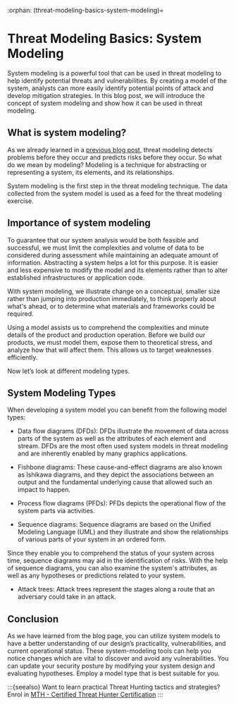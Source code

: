 :orphan:
(threat-modeling-basics-system-modeling)=
# Threat Modeling Basics: System Modeling
 
System modeling is a powerful tool that can be used in threat modeling to help identify potential threats and vulnerabilities. By creating a model of the system, analysts can more easily identify potential points of attack and develop mitigation strategies. In this blog post, we will introduce the concept of system modeling and show how it can be used in threat modeling.

## What is system modeling?

As we already learned in a [previous blog post](a-general-overview-of-threat-modeling-workflow), threat modeling detects problems before they occur and predicts risks before they occur. So what do we mean by modeling? Modeling is a technique for abstracting or representing a system, its elements, and its relationships.

System modeling is the first step in the threat modeling technique. The data collected from the system model is used as a feed for the threat modeling exercise.

## Importance of system modeling

To guarantee that our system analysis would be both feasible and successful, we must limit the complexities and volume of data to be considered during assessment while maintaining an adequate amount of information. Abstracting a system helps a lot for this purpose. It is easier and less expensive to modify the model and its elements rather than to alter established infrastructures or application code.

With system modeling, we illustrate change on a conceptual, smaller size rather than jumping into production immediately, to think properly about what's ahead, or to determine what materials and frameworks could be required.

Using a model assists us to comprehend the complexities and minute details of the product and production operation. Before we build our products, we must model them, expose them to theoretical stress, and analyze how that will affect them. This allows us to target weaknesses efficiently.

Now let’s look at different modeling types.

## System Modeling Types

When developing a system model you can benefit from the following model types:

- Data flow diagrams (DFDs): DFDs illustrate the movement of data across parts of the system as well as the attributes of each element and stream. DFDs are the most often used system models in threat modeling and are inherently enabled by many graphics applications.

- Fishbone diagrams: These cause-and-effect diagrams are also known as Ishikawa diagrams, and they depict the associations between an output and the fundamental underlying cause that allowed such an impact to happen.

- Process flow diagrams (PFDs): PFDs depicts the operational flow of the system parts via activities.

- Sequence diagrams: Sequence diagrams are based on the Unified Modeling Language (UML) and they illustrate and show the relationships of various parts of your system in an ordered form.

Since they enable you to comprehend the status of your system across time, sequence diagrams may aid in the identification of risks. With the help of sequence diagrams, you can also examine the system's attributes, as well as any hypotheses or predictions related to your system.

- Attack trees: Attack trees represent the stages along a route that an adversary could take in an attack.

## Conclusion

As we have learned from the blog page, you can utilize system models to have a better understanding of our design’s practicality, vulnerabilities, and current operational status. These system-modeling tools can help you notice changes which are vital to discover and avoid any vulnerabilities. You can update your security posture by modifying your system design and evaluating hypotheses. Employ a model type that is best suitable for you.

:::{seealso}
Want to learn practical Threat Hunting tactics and strategies? Enrol in [MTH - Certified Threat Hunter Certification](https://www.mosse-institute.com/certifications/mth-certified-threat-hunter.html)
:::